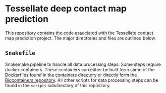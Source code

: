 # Tessellate deep contact map prediction

This repository contains the code associated with the Tessellate contact map prediction project. The major directories and files are outlined below.

## `Snakefile`

Snakemake pipeline to handle all data processing steps. Some steps require docker containers. These containers can either be built form some of the Dockerfiles found in the containers directory or directly form the [Biocontainers repository](https://biocontainers.pro/). All other scripts for data processing steps can be found in the `scripts` subdirectory of this repository.

